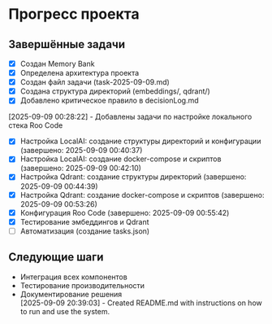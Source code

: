   
# Прогресс проекта

## Завершённые задачи
- [x] Создан Memory Bank
- [x] Определена архитектура проекта
- [x] Создан файл задачи (task-2025-09-09.md)
- [x] Создана структура директорий (embeddings/, qdrant/)
- [x] Добавлено критическое правило в decisionLog.md

[2025-09-09 00:28:22] - Добавлены задачи по настройке локального стека Roo Code  
* [x] Настройка LocalAI: создание структуры директорий и конфигурации (завершено: 2025-09-09 00:40:37)
* [x] Настройка LocalAI: создание docker-compose и скриптов (завершено: 2025-09-09 00:42:10)
* [x] Настройка Qdrant: создание структуры директорий (завершено: 2025-09-09 00:44:39)
* [x] Настройка Qdrant: создание docker-compose и скриптов (завершено: 2025-09-09 00:53:26)
* [x] Конфигурация Roo Code (завершено: 2025-09-09 00:55:42)
* [x] Тестирование эмбеддингов и Qdrant
* [ ] Автоматизация (создание tasks.json)  

## Следующие шаги
- Интеграция всех компонентов
- Тестирование производительности
- Документирование решения  
[2025-09-09 20:39:03] - Created README.md with instructions on how to run and use the system.